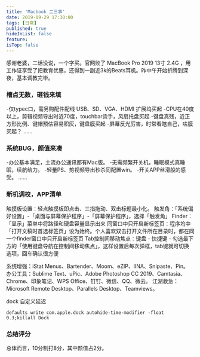 ```yaml
---
title: 'Macbook 二三事'
date: 2019-09-29 17:30:00
tags: [日常]
published: true
hideInList: false
feature: 
isTop: false
---
```


感谢老婆，二话没说，一个字买。官网败了 MacBook Pro 2019 13寸 2.4G ，用工作证享受了把教育优惠，还得到一副近3k的Beats耳机。昨中午开始折腾到深夜，基本调教完毕。

### 槽点无数，砸钱来填

-仅typec口，需另购配件配线 USB、SD、VGA、HDMI 扩展坞买起
-CPU在40度以上，剪辑视频导出时近70度，touchbar烫手，风扇托盘买起
-键盘真残，近正方形比例、键帽预估容易积灰，键盘膜买起
-屏幕反光厉害，时常看瞎自己，啥膜买起？
……

<!--more-->

### 系统BUG，颜值来凑

-办公基本满足，主流办公通讯都有Mac版。
-无需频繁开关机，睡眠模式真睡眠，续航给力。
-轻量PS、剪视频导出秒杀同配置win。
-开关APP丝滑般的感受。
……

### 新机调校，APP清单

触摸板设置：轻点触摸板即点击、三指拖动、双击标题最小化。
触发角：「系统偏好设置」-「桌面与屏幕保护程序」-「屏幕保护程序」，选择「触发角」
Finder：「显示」菜单中将路径和硬盘容量显示出来
同窗口中只开启新标签页：程序坞中「打开文稿时首选标签页」设为始终。个人喜欢双击打开文件所在目录时，都在同一个finder窗口中只开启新标签页
Tab控制间移动焦点：键盘 - 快捷键 - 勾选最下方的「使用键盘导航在控制间移动焦点」，这样设置后每次弹框，tab键就可切换选项，回车确认很方便


系统增强：iStat Menus、Bartender、Moom、eZIP、IINA、Snipaste、Pin。
办公工具：Sublime Text、uPic、Adobe Photoshop CC 2019、Camtasia、Chrome、印象笔记、WPS Office、钉钉、微信、QQ、微云。
江湖救急：Microsoft Remote Desktop、Parallels Desktop、Teamviews。

dock 自定义延迟
```
defaults write com.apple.dock autohide-time-modifier -float 0.3;killall Dock
```
### 总结评分

总体而言，10分制打8分，其中颜值占2分。